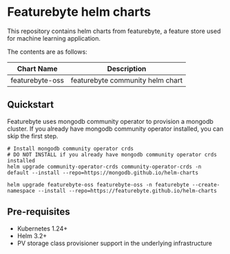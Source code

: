 # Featurebyte helm charts

This repository contains helm charts from featurebyte, a feature store used for machine learning application.

The contents are as follows:

| Chart Name      | Description                      |
|-----------------|----------------------------------|
| featurebyte-oss | featurebyte community helm chart |

## Quickstart

Featurebyte uses mongodb community operator to provision a mongodb cluster.
If you already have mongodb community operator installed, you can skip the first step.


```shell
# Install mongodb community operator crds
# DO NOT INSTALL if you already have mongodb community operator crds installed
helm upgrade community-operator-crds community-operator-crds -n default --install --repo=https://mongodb.github.io/helm-charts

helm upgrade featurebyte-oss featurebyte-oss -n featurebyte --create-namespace --install --repo=https://featurebyte.github.io/helm-charts
```

## Pre-requisites

- Kubernetes 1.24+
- Helm 3.2+
- PV storage class provisioner support in the underlying infrastructure
